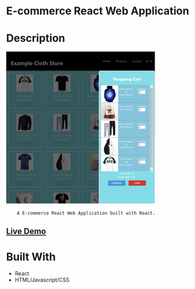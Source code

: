 # E-commerce React Web Application

# Description

[<img alt="" width="400px" src="public/ecommerce.png" />](https://samgliu.github.io/Shopping-Cart/)

        A E-commerce React Web Application built with React.

[<h2>Live Demo</h2>](https://samgliu.github.io/Shopping-Cart/)

# Built With

-   React
-   HTML/Javascript/CSS
